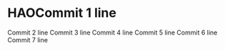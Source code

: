 # HAOCommit 1 line
Commit 2 line
Commit 3 line
Commit 4 line
Commit 5 line
Commit 6 line
Commit 7 line
